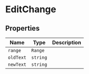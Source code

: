 # EditChange

## Properties

| Name | Type | Description |
|------|------|-------------|
| `range` | `Range` |  |
| `oldText` | `string` |  |
| `newText` | `string` |  |

